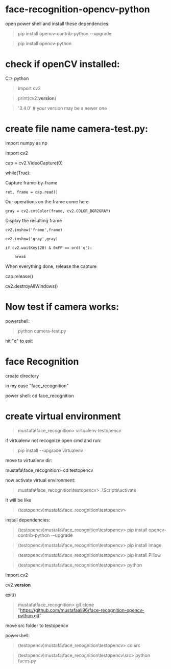 # face-recognition-opencv-python
open power shell and install these dependencies:

>pip install opencv-contrib-python --upgrade

>pip install opencv-python

# check if openCV installed: 

C:\> python

>import cv2

>print(cv2.__version__)

>'3.4.0' # your version may be a newer one

# create file name camera-test.py:

import numpy as np

import cv2

cap = cv2.VideoCapture(0)

while(True):

Capture frame-by-frame

    ret, frame = cap.read()

Our operations on the frame come here

    gray = cv2.cvtColor(frame, cv2.COLOR_BGR2GRAY)

Display the resulting frame

    cv2.imshow('frame',frame)
    
    cv2.imshow('gray',gray)
    
    if cv2.waitKey(20) & 0xFF == ord('q'):
    
        break

When everything done, release the capture

cap.release()

cv2.destroyAllWindows()


# Now test if camera works:

powershell:

>python camera-test.py

hit "q" to exit


# face Recognition

create directory

in my case "face_recognition" 

power shell: cd face_recognition

# create virtual environment

>mustafa\face_recognition> virtualenv testopencv

if virtualenv not recognize open cmd and run: 

>pip install --upgrade virtualenv

move to virtualenv dir: 

mustafa\face_recognition> cd testopencv

now activate virtual environment:

>mustafa\face_recognition\testopencv> .\Scripts\activate

It will be like

>(testopencv)mustafa\face_recognition\testopencv>


install dependencies: 

>(testopencv)mustafa\face_recognition\testopencv> pip install opencv-contrib-python --upgrade

>(testopencv)mustafa\face_recognition\testopencv> pip install image

>(testopencv)mustafa\face_recognition\testopencv> pip install Pillow

>(testopencv)mustafa\face_recognition\testopencv> python

import cv2

cv2.__version__

exit()

>mustafa\face_recognition> git clone "https://github.com/mustafaali96/face-recognition-opencv-python.git"

move src folder to testopencv

powershell:

>(testopencv)mustafa\face_recognition\testopencv> cd src

>(testopencv)mustafa\face_recognition\testopencv\src> python faces.py
